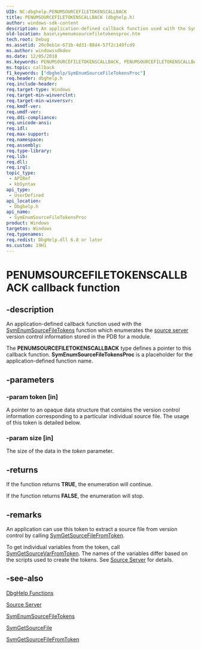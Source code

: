 ```yaml
---
UID: NC:dbghelp.PENUMSOURCEFILETOKENSCALLBACK
title: PENUMSOURCEFILETOKENSCALLBACK (dbghelp.h)
author: windows-sdk-content
description: An application-defined callback function used with the SymEnumSourceFileTokens function which enumerates the source server version control information stored in the PDB for a module.
old-location: base\symenumsourcefiletokensproc.htm
tech.root: Debug
ms.assetid: 20c0eb1e-671b-4d31-88d4-57f2c149fcd9
ms.author: windowssdkdev
ms.date: 12/05/2018
ms.keywords: PENUMSOURCEFILETOKENSCALLBACK, PENUMSOURCEFILETOKENSCALLBACK callback, SymEnumSourceFileTokensProc, SymEnumSourceFileTokensProc callback function, base.symenumsourcefiletokensproc, dbghelp/SymEnumSourceFileTokensProc
ms.topic: callback
f1_keywords: ["dbghelp/SymEnumSourceFileTokensProc"]
req.header: dbghelp.h
req.include-header: 
req.target-type: Windows
req.target-min-winverclnt: 
req.target-min-winversvr: 
req.kmdf-ver: 
req.umdf-ver: 
req.ddi-compliance: 
req.unicode-ansi: 
req.idl: 
req.max-support: 
req.namespace: 
req.assembly: 
req.type-library: 
req.lib: 
req.dll: 
req.irql: 
topic_type:
 - APIRef
 - kbSyntax
api_type:
 - UserDefined
api_location:
 - Dbghelp.h
api_name:
 - SymEnumSourceFileTokensProc
product: Windows
targetos: Windows
req.typenames: 
req.redist: DbgHelp.dll 6.8 or later
ms.custom: 19H1
---
```


# PENUMSOURCEFILETOKENSCALLBACK callback function


## -description


An application-defined callback function used with the 
<a href="https://docs.microsoft.com/windows/desktop/api/dbghelp/nf-dbghelp-symenumsourcefiletokens">SymEnumSourceFileTokens</a> function which enumerates the <a href="https://docs.microsoft.com/windows/desktop/Debug/source-server-and-source-indexing">source server</a> version control information stored in the PDB for a module.

The <b>PENUMSOURCEFILETOKENSCALLBACK</b> type defines a pointer to this callback function. 
<b>SymEnumSourceFileTokensProc</b> is a placeholder for the application-defined function name.


## -parameters




### -param token [in]

A pointer to an opaque data structure that contains the version control information corresponding to a particular individual source file.     The usage of this token is detailed below.


### -param size [in]

The size of the data in the <i>token</i> parameter.


## -returns



If the function returns <b>TRUE</b>, the enumeration will continue.
						

If the function returns <b>FALSE</b>, the enumeration will stop.




## -remarks



An application can use this token to extract a source file from version control by calling <a href="https://docs.microsoft.com/windows/desktop/api/dbghelp/nf-dbghelp-symgetsourcefilefromtoken">SymGetSourceFileFromToken</a>.  

To get individual variables from the token, call <a href="https://docs.microsoft.com/windows/desktop/api/dbghelp/nf-dbghelp-symgetsourcevarfromtoken">SymGetSourceVarFromToken</a>.  The names of the variables differ based on the scripts used to create the tokens.  See <a href="https://docs.microsoft.com/windows/desktop/Debug/source-server-and-source-indexing">Source Server</a> for details.




## -see-also




<a href="https://docs.microsoft.com/windows/desktop/Debug/dbghelp-functions">DbgHelp Functions</a>



<a href="https://docs.microsoft.com/windows/desktop/Debug/source-server-and-source-indexing">Source Server</a>



<a href="https://docs.microsoft.com/windows/desktop/api/dbghelp/nf-dbghelp-symenumsourcefiletokens">SymEnumSourceFileTokens</a>



<a href="https://docs.microsoft.com/windows/desktop/api/dbghelp/nf-dbghelp-symgetsourcefile">SymGetSourceFile</a>



<a href="https://docs.microsoft.com/windows/desktop/api/dbghelp/nf-dbghelp-symgetsourcefilefromtoken">SymGetSourceFileFromToken</a>
 

 

